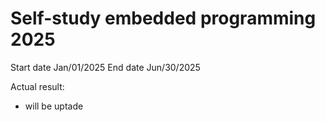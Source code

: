﻿# Self-study embedded programming 2025
Start date Jan/01/2025
End date Jun/30/2025

Actual result: 
- will be uptade 
